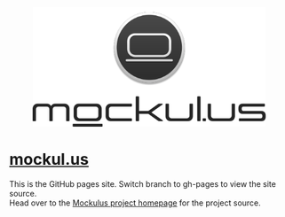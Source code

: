 <p align="center" >
  <img src="https://raw.githubusercontent.com/Omgitsu/mockul.us/gh-pages/images/hero-logo-ultra-420x216.png" alt=“Mockulus” title=“Mockulus”>
</p>

# [mockul.us](http://mockul.us)
This is the GitHub pages site. Switch branch to gh-pages to view the site source.  
Head over to the [Mockulus project homepage](https://www.github.com/Omgitsu/Mockulus) for the project source.
